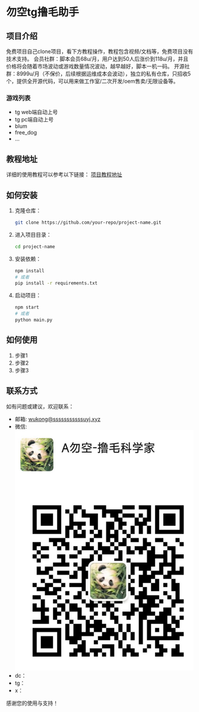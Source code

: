# 勿空tg撸毛助手

## 项目介绍
免费项目自己clone项目，看下方教程操作，教程包含视频/文档等，免费项目没有技术支持。 
会员社群：脚本会员68u/月，用户达到50人后涨价到118u/月，并且价格将会随着市场波动或游戏数量情况波动，越早越好，脚本一机一码。
开源社群：8999u/月（不保价，后续根据运维成本会波动），独立的私有仓库，只招收5个，提供全开源代码，可以用来做工作室/二次开发/oem售卖/无限设备等。

### 游戏列表
- tg web端自动上号
- tg pc端自动上号
- blum
- free_dog
- ...

## 教程地址
详细的使用教程可以参考以下链接：
[项目教程地址](https://example.com)

## 如何安装

1. 克隆仓库：
    ```bash
    git clone https://github.com/your-repo/project-name.git
    ```
2. 进入项目目录：
    ```bash
    cd project-name
    ```
3. 安装依赖：
    ```bash
    npm install
    # 或者
    pip install -r requirements.txt
    ```
4. 启动项目：
    ```bash
    npm start
    # 或者
    python main.py
    ```

## 如何使用

1. 步骤1
2. 步骤2
3. 步骤3

## 联系方式
如有问题或建议，欢迎联系：
- 邮箱: [wukong@sssssssssssuyj.xyz](mailto:your-email@example.com)
- 微信: ![img.png](img.png)
- dc：
- tg：
- x：


感谢您的使用与支持！

